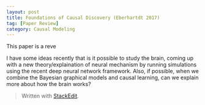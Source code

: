 ```yaml
---
layout: post
title: Foundations of Causal Discovery (Eberhartdt 2017)
tag: [Paper Review]
category: Causal Modeling
---
```

This paper is a reve


I have some ideas recently that is it possible to study the brain, coming up with a new theory/explaination of neural mechanism by running simulations using the recent deep neural network framework. Also, if possible, when we combine the Bayesian graphical models and causal learning, can we explain more about how the brain works?


> Written with [StackEdit](https://stackedit.io/).
<!--stackedit_data:
eyJoaXN0b3J5IjpbLTEyNTY3MDIwNDZdfQ==
-->